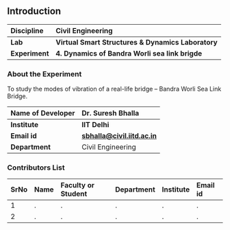 ## Introduction


<b>Discipline | <b>Civil Engineering
:--|:--|
<b> Lab | <b> Virtual Smart Structures & Dynamics Laboratory
<b> Experiment|     <b> 4. Dynamics of Bandra Worli sea link brigde  

### About the Experiment 

To study the modes of vibration of a real-life bridge – Bandra Worli Sea Link Bridge.

<b>Name of Developer | <b> Dr. Suresh Bhalla 
:--|:--|
<b> Institute | <b>  IIT Delhi
<b> Email id|     <b>  sbhalla@civil.iitd.ac.in 
<b> Department |  Civil Engineering

### Contributors List

SrNo | Name | Faculty or Student | Department| Institute | Email id
:--|:--|:--|:--|:--|:--|
1 | . | . | . | . | .
2 | . | . | . | . | .
